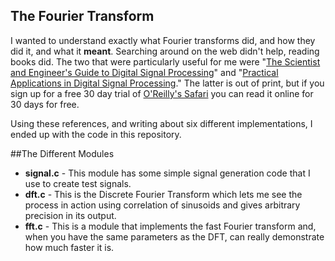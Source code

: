 The Fourier Transform
---------------------

I wanted to understand exactly what Fourier transforms did, and how they 
did it, and what it **meant**. Searching around on the web didn't
help, reading books did. The two that were particularly  useful for me
were "[The Scientist and Engineer's Guide to Digital Signal
Processing](https://www.dspguide.com)" and "[Practical Applications in
Digital Signal
Processing](https://books.google.com/books/about/Practical_Applications_in_Digital_Signal.html?id=M0ksLgEACAAJ&source=kp_book_description)."
The latter is out of print, but if you sign up for a free 30 day trial
of [O'Reilly's Safari](https://learning.oreilly.com/accounts/login/)
you can read it online for 30 days for free.

Using these references, and writing about six different
implementations, I ended up with the code in this repository.

##The Different Modules

  *  __signal.c__ - This module has some simple signal generation
    code that I use to create test signals.
  * __dft.c__ - This is the Discrete Fourier Transform which lets
    me see the process in action using correlation of sinusoids and
    gives arbitrary precision in its output.
  * __fft.c__ - This is a module that implements the fast Fourier
    transform and, when you have the same parameters as the DFT,
    can really demonstrate how much faster it is.

